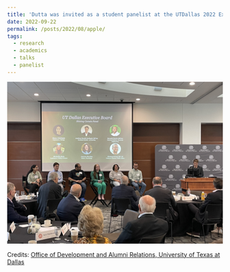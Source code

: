 ```yaml
---
title: 'Dutta was invited as a student panelist at the UTDallas 2022 Executive Board Meeting'
date: 2022-09-22
permalink: /posts/2022/08/apple/
tags:
  - research
  - academics
  - talks
  - panelist
---
```


<img src='/images/2022-09-22-shining-comet.jpg'>

Credits: [Office of Development and Alumni Relations, University of Texas at Dallas](https://development.utdallas.edu/)
